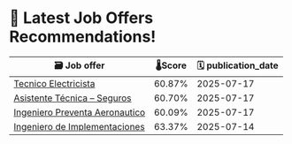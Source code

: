 # 🚀 Latest Job Offers Recommendations!
| 🗃️ **Job offer** | 🌡️**Score** | 🗓️ **publication_date** |
|---|---|---|
| [Tecnico Electricista](https://co.linkedin.com/jobs/view/tecnico-electricista-at-saufer-soluciones-sas-4267594663) | 60.87% | 2025-07-17 |
| [Asistente Técnica – Seguros](https://co.linkedin.com/jobs/view/asistente-t%C3%A9cnica-%E2%80%93-seguros-at-multiseguros-latinos-ltda-4262618951) | 60.70% | 2025-07-17 |
| [Ingeniero Preventa Aeronautico](https://co.linkedin.com/jobs/view/ingeniero-preventa-aeronautico-at-helios-technology-innovation-s-a-s-4267518457) | 60.09% | 2025-07-17 |
| [Ingeniero de Implementaciones](https://co.linkedin.com/jobs/view/ingeniero-de-implementaciones-at-emma-of-torre-ai-4266322660) | 63.37% | 2025-07-14 |
